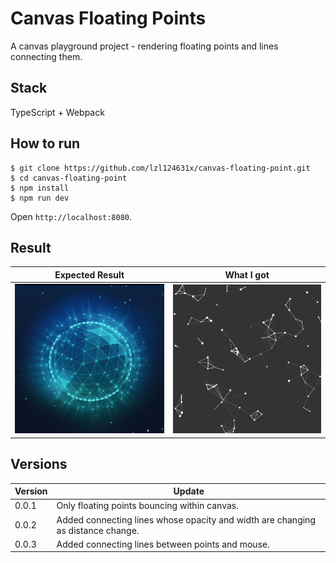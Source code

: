 # Canvas Floating Points

A canvas playground project - rendering floating points and lines connecting them.

## Stack
TypeScript + Webpack

## How to run

```
$ git clone https://github.com/lzl124631x/canvas-floating-point.git
$ cd canvas-floating-point
$ npm install
$ npm run dev
```

Open `http://localhost:8080`.

## Result
Expected Result | What I got
---|---
![Expected Result](./screenshots/expected.gif)|![What I got](./screenshots/demo.gif)


## Versions

Version | Update
---|---
0.0.1 | Only floating points bouncing within canvas.
0.0.2 | Added connecting lines whose opacity and width are changing as distance change.
0.0.3 | Added connecting lines between points and mouse.